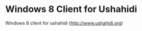Windows 8 Client for Ushahidi
=================

Windows 8 client for ushahidi (http://www.ushahidi.org)
